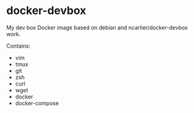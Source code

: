 docker-devbox
=============

My dev box Docker image based on debian and ncarlier/docker-devbox work.

Contains:

* vim
* tmux
* git
* zsh
* curl
* wget
* docker
* docker-compose
